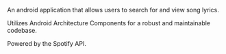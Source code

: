 An android application that allows users to search for and view song lyrics.

Utilizes Android Architecture Components for a robust and maintainable codebase.

Powered by the Spotify API.
